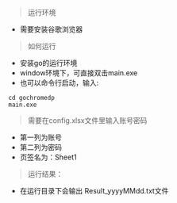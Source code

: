 > 运行环境

* 需要安装谷歌浏览器

> 如何运行

* 安装go的运行环境
* window环境下，可直接双击main.exe
* 也可以命令行启动，输入: 

```
cd gochromedp
main.exe
```

 


> 需要在config.xlsx文件里输入账号密码

* 第一列为账号
* 第二列为密码
* 页签名为：Sheet1



> 运行结果：
 
* 在运行目录下会输出 Result_yyyyMMdd.txt文件
